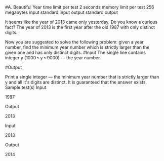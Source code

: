 
#A. Beautiful Year
time limit per test
2 seconds
memory limit per test
256 megabytes
input
standard input
output
standard output

It seems like the year of 2013 came only yesterday. Do you know a curious fact? The year of 2013 is the first year after the old 1987 with only distinct digits.

Now you are suggested to solve the following problem: given a year number, find the minimum year number which is strictly larger than the given one and has only distinct digits.
#Input
The single line contains integer y (1000 ≤ y ≤ 9000) — the year number.

#Output

Print a single integer — the minimum year number that is strictly larger than y and all it's digits are distinct. It is guaranteed that the answer exists.
Sample test(s)
Input

1987

Output

2013

Input

2013

Output

2014


